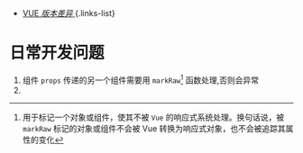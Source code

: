 
- [VUE *版本差异* ](/web/vue-version)
{.links-list}

# 日常开发问题
1. 组件 `props` 传递的另一个组件需要用 `markRaw`[^1] 函数处理,否则会异常
1.


  
[^1]: 用于标记一个对象或组件，使其不被 `Vue` 的响应式系统处理。换句话说，被 `markRaw` 标记的对象或组件不会被 Vue 转换为响应式对象，也不会被追踪其属性的变化
 